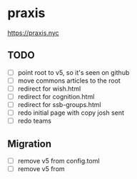 # praxis

https://praxis.nyc

## TODO

- [ ] point root to v5, so it's seen on github
- [ ] move commons articles to the root
- [ ] redirect for wish.html
- [ ] redirect for cognition.html
- [ ] redirect for ssb-groups.html
- [ ] redo initial page with copy josh sent
- [ ] redo teams

## Migration

- [ ] remove v5 from config.toml
- [ ] remove v5 from 